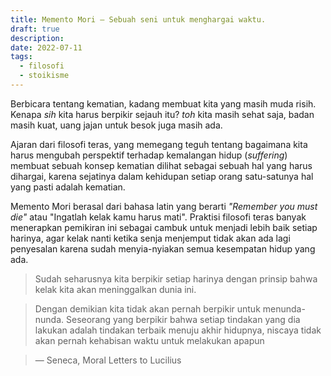 ```yaml
---
title: Memento Mori ― Sebuah seni untuk menghargai waktu.
draft: true
description: 
date: 2022-07-11
tags: 
  - filosofi
  - stoikisme
---
```

Berbicara tentang kematian, kadang membuat kita yang masih muda risih. Kenapa *sih* kita harus berpikir sejauh itu? *toh* kita masih sehat saja, badan masih kuat, uang jajan untuk besok juga masih ada.

Ajaran dari filosofi teras, yang memegang teguh tentang bagaimana kita harus mengubah perspektif terhadap kemalangan hidup (*suffering*) membuat sebuah konsep kematian dilihat sebagai sebuah hal yang harus dihargai, karena sejatinya dalam kehidupan setiap orang satu-satunya hal yang pasti adalah kematian.

Memento Mori berasal dari bahasa latin yang berarti *"Remember you must die"* atau "Ingatlah kelak kamu harus mati". Praktisi filosofi teras banyak menerapkan pemikiran ini sebagai cambuk untuk menjadi lebih baik setiap harinya, agar kelak nanti ketika senja menjemput tidak akan ada lagi penyesalan karena sudah menyia-nyiakan semua kesempatan hidup yang ada.

>Sudah seharusnya kita berpikir setiap harinya dengan prinsip bahwa kelak kita akan meninggalkan dunia ini. 

>Dengan demikian kita tidak akan pernah berpikir untuk menunda-nunda. Seseorang yang berpikir bahwa setiap tindakan yang dia lakukan adalah tindakan terbaik menuju akhir hidupnya, niscaya tidak akan pernah kehabisan waktu untuk melakukan apapun

> ― Seneca, Moral Letters to Lucilius
